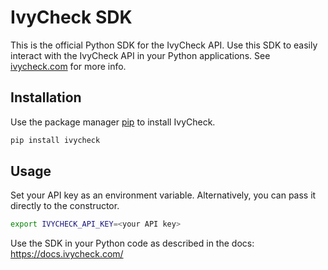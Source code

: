 # IvyCheck SDK

This is the official Python SDK for the IvyCheck API. Use this SDK to easily interact with the IvyCheck API in your Python applications. See [ivycheck.com](https://ivycheck.com) for more info.

## Installation

Use the package manager [pip](https://pip.pypa.io/en/stable/) to install IvyCheck.

```bash
pip install ivycheck
```

## Usage

Set your API key as an environment variable.
Alternatively, you can pass it directly to the constructor.

```bash
export IVYCHECK_API_KEY=<your API key>
```

Use the SDK in your Python code as described in the docs: https://docs.ivycheck.com/

<!--
```python
from ivycheck.client import IvyClient

ivy = IvyClient(api_key=os.environ['IVYCHECK_API_KEY'])

chat_response = ivy.complete(
    slug="translation-2",
    field_values={"user_input": "It's raining cats and dogs!"},
    # stage="production",
    version=2,  # specify stage or version
    stream=False,  # get streaming response
    raw_response=False,  # get full model response or only the response message.
)

print(chat_response["message"])  # ¡Está lloviendo perros y gatos! ...

``` -->
